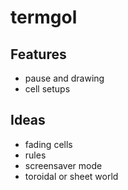 # termgol

## Features
* pause and drawing
* cell setups

## Ideas
* fading cells
* rules
* screensaver mode
* toroidal or sheet world
